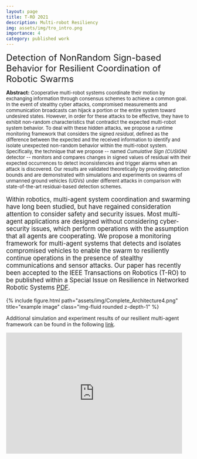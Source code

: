 ```yaml
---
layout: page
title: T-RO 2021
description: Multi-robot Resiliency
img: assets/img/tro_intro.png
importance: 4
category: published work
---
```

 
<font size="+2.6">Detection of NonRandom Sign-based Behavior for Resilient Coordination of Robotic Swarms</font> 
  <br/>
  
<p style="font-size:13px"><span style="font-size:14px"><b>Abstract:</b></span> Cooperative multi-robot systems coordinate their motion by exchanging information through consensus schemes to achieve a common goal. In the event of stealthy cyber attacks, compromised measurements and communication broadcasts can hijack a portion or the entire system toward undesired states. However, in order for these attacks to be effective, they have to exhibit non-random characteristics that contradict the expected multi-robot system behavior. To deal with these hidden attacks, we propose a runtime monitoring framework that considers the signed <i>residual</i>, defined as the difference between the expected and the received information to identify and isolate unexpected non-random behavior within the multi-robot system. Specifically, the technique that we propose -- named <i>Cumulative Sign (CUSIGN)</i> detector -- monitors and compares changes in signed values of residual with their expected occurrences to detect inconsistencies and trigger alarms when an attack is discovered. Our results are validated theoretically by providing detection bounds and are demonstrated with simulations and experiments on swarms of unmanned ground vehicles (UGVs) under different attacks in comparison with state-of-the-art residual-based detection schemes.</p>  


<p style="font-size:16.8px;">Within robotics, multi-agent system coordination and swarming have long been 
  studied, but have regained consideration attention to consider safety and 
  security issues. Most multi-agent applications are designed without considering 
  cyber-security issues, which perform operations with the assumption that all 
  agents are cooperating. We propose a monitoring framework for multi-agent systems 
  that detects and isolates compromised vehicles to enable the swarm to resiliently 
  continue operations in the presence of stealthy communications and sensor attacks. 
  Our paper has recently been accepted to the IEEE Transactions on Robotics (T-RO) to be published within
  a Special Issue on Resilience in Networked Robotic Systems <a href="https://drive.google.com/file/d/1lo8p6Q-6jfJ2I4PlddqhCsTKIx81qHJ0/view?usp=sharing" target="_blank" rel="noopener noreferrer">PDF</a>.

  
<!-- <img src="https://pauljbonczek.github.io/files/Complete_Architecture4.png" />  -->

<div class="row row-cols-1 justify-content-center">
    <!-- <div class="col-sm mt-3 mt-md-0"> -->
    <div class="col">
        {% include figure.html path="assets/img/Complete_Architecture4.png" title="example image" class="img-fluid rounded z-depth-1" %}
    </div>
</div>


Additional simulation and experiment results of our resilient multi-agent framework can be found in the following <a href="https://www.bezzorobotics.com/tro21" target="_blank" rel="noopener noreferrer">link</a>.
 
<!-- <div style="width:100%; margin: 0 auto;"><iframe src="https://www.youtube.com/embed/8BjNlEyxByc" frameborder="0" allow="accelerometer; autoplay; clipboard-write; encrypted-media; gyroscope; picture-in-picture" allowfullscreen></iframe></div> -->

<div class="embed-container">
  <iframe
      src="https://www.youtube.com/embed/8BjNlEyxByc"
      width="480"
      height="330"
      frameborder="0"
      allowfullscreen="">
  </iframe>
</div>

